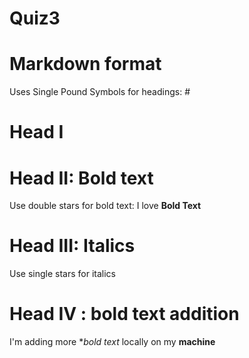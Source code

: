 # Quiz3
# Markdown format
Uses Single Pound Symbols for headings: #
# Head I
# Head II: Bold text
Use double stars for bold text:
I love **Bold Text**
# Head III: Italics
Use single stars for italics
# Head IV : bold text addition
I'm adding more **bold text* locally on my **machine**
